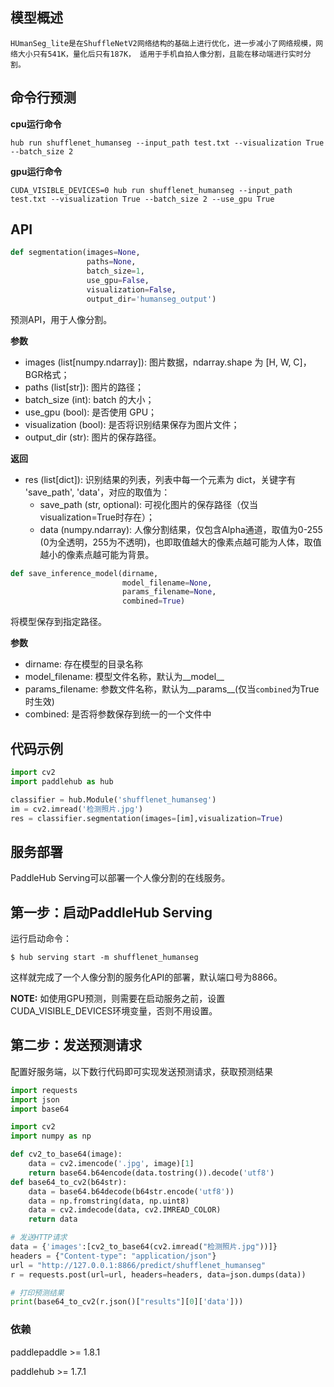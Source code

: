 ## 模型概述
```
HUmanSeg_lite是在ShuffleNetV2网络结构的基础上进行优化，进一步减小了网络规模，网络大小只有541K，量化后只有187K， 适用于手机自拍人像分割，且能在移动端进行实时分割。
```

## 命令行预测

**cpu运行命令**
```
hub run shufflenet_humanseg --input_path test.txt --visualization True --batch_size 2

```
**gpu运行命令**

```
CUDA_VISIBLE_DEVICES=0 hub run shufflenet_humanseg --input_path test.txt --visualization True --batch_size 2 --use_gpu True

```

## API

```python
def segmentation(images=None,
                 paths=None,
                 batch_size=1,
                 use_gpu=False,
                 visualization=False,
                 output_dir='humanseg_output')
```

预测API，用于人像分割。

**参数**

* images (list\[numpy.ndarray\]): 图片数据，ndarray.shape 为 \[H, W, C\]，BGR格式；
* paths (list\[str\]): 图片的路径；
* batch\_size (int): batch 的大小；
* use\_gpu (bool): 是否使用 GPU；
* visualization (bool): 是否将识别结果保存为图片文件；
* output\_dir (str): 图片的保存路径。

**返回**

* res (list\[dict\]): 识别结果的列表，列表中每一个元素为 dict，关键字有 'save\_path', 'data'，对应的取值为：
  * save\_path (str, optional): 可视化图片的保存路径（仅当visualization=True时存在）；
  * data (numpy.ndarray): 人像分割结果，仅包含Alpha通道，取值为0-255 (0为全透明，255为不透明)，也即取值越大的像素点越可能为人体，取值越小的像素点越可能为背景。

```python
def save_inference_model(dirname,
                         model_filename=None,
                         params_filename=None,
                         combined=True)
```

将模型保存到指定路径。

**参数**

* dirname: 存在模型的目录名称
* model\_filename: 模型文件名称，默认为\_\_model\_\_
* params\_filename: 参数文件名称，默认为\_\_params\_\_(仅当`combined`为True时生效)
* combined: 是否将参数保存到统一的一个文件中

## 代码示例

```python
import cv2
import paddlehub as hub

classifier = hub.Module('shufflenet_humanseg')
im = cv2.imread('检测照片.jpg')
res = classifier.segmentation(images=[im],visualization=True)
```

## 服务部署

PaddleHub Serving可以部署一个人像分割的在线服务。

## 第一步：启动PaddleHub Serving

运行启动命令：
```shell
$ hub serving start -m shufflenet_humanseg
```

这样就完成了一个人像分割的服务化API的部署，默认端口号为8866。

**NOTE:** 如使用GPU预测，则需要在启动服务之前，设置CUDA\_VISIBLE\_DEVICES环境变量，否则不用设置。

## 第二步：发送预测请求

配置好服务端，以下数行代码即可实现发送预测请求，获取预测结果

```python
import requests
import json
import base64

import cv2
import numpy as np

def cv2_to_base64(image):
    data = cv2.imencode('.jpg', image)[1]
    return base64.b64encode(data.tostring()).decode('utf8')
def base64_to_cv2(b64str):
    data = base64.b64decode(b64str.encode('utf8'))
    data = np.fromstring(data, np.uint8)
    data = cv2.imdecode(data, cv2.IMREAD_COLOR)
    return data

# 发送HTTP请求
data = {'images':[cv2_to_base64(cv2.imread("检测照片.jpg"))]}
headers = {"Content-type": "application/json"}
url = "http://127.0.0.1:8866/predict/shufflenet_humanseg"
r = requests.post(url=url, headers=headers, data=json.dumps(data))

# 打印预测结果
print(base64_to_cv2(r.json()["results"][0]['data']))
```




### 依赖

paddlepaddle >= 1.8.1

paddlehub >= 1.7.1
